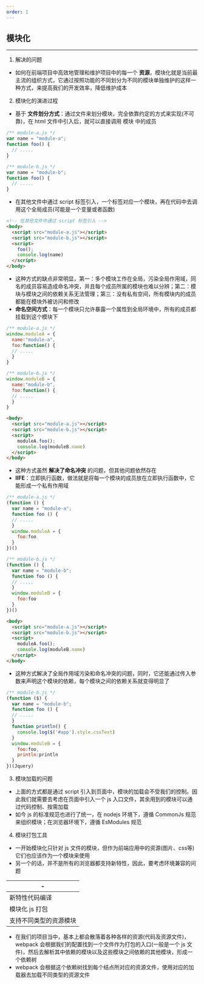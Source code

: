 ```yaml
---
order: 1
---
```

## 模块化
---
1. 解决的问题
- 如何在前端项目中高效地管理和维护项目中的每一个 **资源**，模块化就是当前最主流的组织方式，它通过按照功能的不同划分为不同的模块单独维护的这样一种方式，来提高我们的开发效率，降低维护成本

2. 模块化的演进过程
- 基于 **文件划分方式**：通过文件来划分模块，完全依靠约定的方式来实现(不可靠)，在 html 文件中引入后，就可以直接调用 模块 中的成员

```js
/** module-a.js */
var name = "module-a";
function foo() {
  // .....
}

/** module-b.js */
var name = "module-b";
function foo() {
  // .....
}
```

- 在其他文件中通过 script 标签引入，一个标签对应一个模块，再在代码中去调用这个全局成员(可能是一个变量或者函数)

```html
<!-- 在其他文件中通过 script 标签引入 -->
<body>
  <script src="module-a.js"></script>
  <script src="module-b.js"></script>
  <script>
    foo();
    console.log(name)
  </script>
</body>
```
- 这种方式的缺点非常明显，第一：多个模块工作在全局，污染全局作用域，同名的成员容易造成命名冲突，并且每个成员所属的模块也难以分辨；第二：模块与模块之间的依赖关系无法管理；第三：没有私有空间，所有模块内的成员都能在模块外被访问和修改
- **命名空间方式**：每一个模块只允许暴露一个属性到全局环境中，所有的成员都挂载到这个模块下

```js
/** module-a.js */
window.moduleA = {
  name:"module-a",
  foo:function() {
  // .....
  }
}

/** module-b.js */
window.moduleB = {
  name:"module-b",
  foo:function() {
  // .....
  }
}
```
```html
<body>
  <script src="module-a.js"></script>
  <script src="module-b.js"></script>
  <script>
    moduleA.foo();
    console.log(moduleB.name)
  </script>
</body>
```
- 这种方式虽然 **解决了命名冲突** 的问题，但其他问题依然存在
- **IIFE**：立即执行函数，做法就是将每一个模块的成员放在立即执行函数中，它能形成一个私有作用域

```js
/** module-a.js */
(function () {
  var name = "module-a";
  function foo () {
  // .....
  }
  window.moduleA = {
    foo:foo
  }
})()

/** module-b.js */
(function () {
  var name = "module-b";
  function foo () {
  // .....
  }
  window.moduleB = {
    foo:foo
  }
})()
```
```html
<body>
  <script src="module-a.js"></script>
  <script src="module-b.js"></script>
  <script>
    moduleA.foo();
    console.log(moduleB.name)
  </script>
</body>
```
- 这种方式解决了全局作用域污染和命名冲突的问题，同时，它还能通过传入参数来声明这个模块的依赖，每个模块之间的依赖关系就变得明显了

```js
/** module-b.js */
(function ($) {
  var name = "module-b";
  function foo () {
  // .....
  }
  function println() {
    console.log($('#app').style.cssText)
  }
  window.moduleB = {
    foo:foo,
    println:println
  }
})(Jquery)
```
3. 模块加载的问题
- 上面的方式都是通过 script 引入到页面中，模块的加载会不受我们的控制。因此我们就需要去考虑在页面中引入一个 js 入口文件，其余用到的模块可以通过代码控制、按需加载
- 如今 js 的标准规范也进行了统一，在 nodejs 环境下，遵循 CommonJs 规范来组织模块；在浏览器环境下，遵循 EsModules 规范

4. 模块打包工具
- 一开始模块化只针对 js 文件的模块，但作为前端应用中的资源(图片、css等)它们也应该作为一个模块来使用
- 另一个的话，并不是所有的浏览器都支持新特性，因此，要考虑环境兼容的问题

|-|
|---|
|新特性代码编译|
|模块化 js 打包|
|支持不同类型的资源模块|

- 在我们的项目当中，基本上都会散落着各种各样的资源(代码及资源文件)，webpack 会根据我们的配置找到一个文件作为打包的入口(一般是一个 js 文件)，然后去解析其中依赖的模块以及这些模块之间依赖的其他模块，形成一个依赖树
- webpack 会根据这个依赖树找到每个结点所对应的资源文件，使用对应的加载器去加载不同类型的资源文件